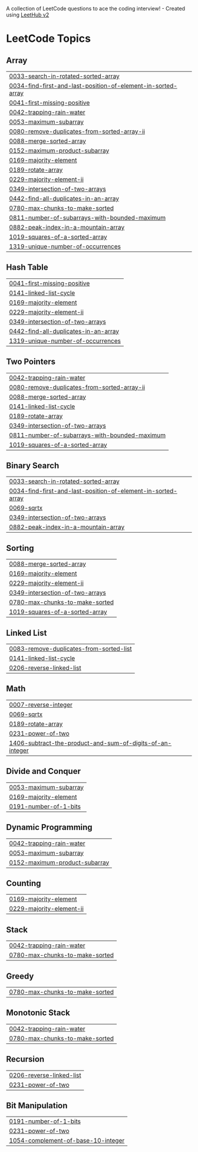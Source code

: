 A collection of LeetCode questions to ace the coding interview! - Created using [LeetHub v2](https://github.com/arunbhardwaj/LeetHub-2.0)
<!---LeetCode Topics Start-->
# LeetCode Topics
## Array
|  |
| ------- |
| [0033-search-in-rotated-sorted-array](https://github.com/arslanali19470/LeetCode_Solution/tree/master/0033-search-in-rotated-sorted-array) |
| [0034-find-first-and-last-position-of-element-in-sorted-array](https://github.com/arslanali19470/LeetCode_Solution/tree/master/0034-find-first-and-last-position-of-element-in-sorted-array) |
| [0041-first-missing-positive](https://github.com/arslanali19470/LeetCode_Solution/tree/master/0041-first-missing-positive) |
| [0042-trapping-rain-water](https://github.com/arslanali19470/LeetCode_Solution/tree/master/0042-trapping-rain-water) |
| [0053-maximum-subarray](https://github.com/arslanali19470/LeetCode_Solution/tree/master/0053-maximum-subarray) |
| [0080-remove-duplicates-from-sorted-array-ii](https://github.com/arslanali19470/LeetCode_Solution/tree/master/0080-remove-duplicates-from-sorted-array-ii) |
| [0088-merge-sorted-array](https://github.com/arslanali19470/LeetCode_Solution/tree/master/0088-merge-sorted-array) |
| [0152-maximum-product-subarray](https://github.com/arslanali19470/LeetCode_Solution/tree/master/0152-maximum-product-subarray) |
| [0169-majority-element](https://github.com/arslanali19470/LeetCode_Solution/tree/master/0169-majority-element) |
| [0189-rotate-array](https://github.com/arslanali19470/LeetCode_Solution/tree/master/0189-rotate-array) |
| [0229-majority-element-ii](https://github.com/arslanali19470/LeetCode_Solution/tree/master/0229-majority-element-ii) |
| [0349-intersection-of-two-arrays](https://github.com/arslanali19470/LeetCode_Solution/tree/master/0349-intersection-of-two-arrays) |
| [0442-find-all-duplicates-in-an-array](https://github.com/arslanali19470/LeetCode_Solution/tree/master/0442-find-all-duplicates-in-an-array) |
| [0780-max-chunks-to-make-sorted](https://github.com/arslanali19470/LeetCode_Solution/tree/master/0780-max-chunks-to-make-sorted) |
| [0811-number-of-subarrays-with-bounded-maximum](https://github.com/arslanali19470/LeetCode_Solution/tree/master/0811-number-of-subarrays-with-bounded-maximum) |
| [0882-peak-index-in-a-mountain-array](https://github.com/arslanali19470/LeetCode_Solution/tree/master/0882-peak-index-in-a-mountain-array) |
| [1019-squares-of-a-sorted-array](https://github.com/arslanali19470/LeetCode_Solution/tree/master/1019-squares-of-a-sorted-array) |
| [1319-unique-number-of-occurrences](https://github.com/arslanali19470/LeetCode_Solution/tree/master/1319-unique-number-of-occurrences) |
## Hash Table
|  |
| ------- |
| [0041-first-missing-positive](https://github.com/arslanali19470/LeetCode_Solution/tree/master/0041-first-missing-positive) |
| [0141-linked-list-cycle](https://github.com/arslanali19470/LeetCode_Solution/tree/master/0141-linked-list-cycle) |
| [0169-majority-element](https://github.com/arslanali19470/LeetCode_Solution/tree/master/0169-majority-element) |
| [0229-majority-element-ii](https://github.com/arslanali19470/LeetCode_Solution/tree/master/0229-majority-element-ii) |
| [0349-intersection-of-two-arrays](https://github.com/arslanali19470/LeetCode_Solution/tree/master/0349-intersection-of-two-arrays) |
| [0442-find-all-duplicates-in-an-array](https://github.com/arslanali19470/LeetCode_Solution/tree/master/0442-find-all-duplicates-in-an-array) |
| [1319-unique-number-of-occurrences](https://github.com/arslanali19470/LeetCode_Solution/tree/master/1319-unique-number-of-occurrences) |
## Two Pointers
|  |
| ------- |
| [0042-trapping-rain-water](https://github.com/arslanali19470/LeetCode_Solution/tree/master/0042-trapping-rain-water) |
| [0080-remove-duplicates-from-sorted-array-ii](https://github.com/arslanali19470/LeetCode_Solution/tree/master/0080-remove-duplicates-from-sorted-array-ii) |
| [0088-merge-sorted-array](https://github.com/arslanali19470/LeetCode_Solution/tree/master/0088-merge-sorted-array) |
| [0141-linked-list-cycle](https://github.com/arslanali19470/LeetCode_Solution/tree/master/0141-linked-list-cycle) |
| [0189-rotate-array](https://github.com/arslanali19470/LeetCode_Solution/tree/master/0189-rotate-array) |
| [0349-intersection-of-two-arrays](https://github.com/arslanali19470/LeetCode_Solution/tree/master/0349-intersection-of-two-arrays) |
| [0811-number-of-subarrays-with-bounded-maximum](https://github.com/arslanali19470/LeetCode_Solution/tree/master/0811-number-of-subarrays-with-bounded-maximum) |
| [1019-squares-of-a-sorted-array](https://github.com/arslanali19470/LeetCode_Solution/tree/master/1019-squares-of-a-sorted-array) |
## Binary Search
|  |
| ------- |
| [0033-search-in-rotated-sorted-array](https://github.com/arslanali19470/LeetCode_Solution/tree/master/0033-search-in-rotated-sorted-array) |
| [0034-find-first-and-last-position-of-element-in-sorted-array](https://github.com/arslanali19470/LeetCode_Solution/tree/master/0034-find-first-and-last-position-of-element-in-sorted-array) |
| [0069-sqrtx](https://github.com/arslanali19470/LeetCode_Solution/tree/master/0069-sqrtx) |
| [0349-intersection-of-two-arrays](https://github.com/arslanali19470/LeetCode_Solution/tree/master/0349-intersection-of-two-arrays) |
| [0882-peak-index-in-a-mountain-array](https://github.com/arslanali19470/LeetCode_Solution/tree/master/0882-peak-index-in-a-mountain-array) |
## Sorting
|  |
| ------- |
| [0088-merge-sorted-array](https://github.com/arslanali19470/LeetCode_Solution/tree/master/0088-merge-sorted-array) |
| [0169-majority-element](https://github.com/arslanali19470/LeetCode_Solution/tree/master/0169-majority-element) |
| [0229-majority-element-ii](https://github.com/arslanali19470/LeetCode_Solution/tree/master/0229-majority-element-ii) |
| [0349-intersection-of-two-arrays](https://github.com/arslanali19470/LeetCode_Solution/tree/master/0349-intersection-of-two-arrays) |
| [0780-max-chunks-to-make-sorted](https://github.com/arslanali19470/LeetCode_Solution/tree/master/0780-max-chunks-to-make-sorted) |
| [1019-squares-of-a-sorted-array](https://github.com/arslanali19470/LeetCode_Solution/tree/master/1019-squares-of-a-sorted-array) |
## Linked List
|  |
| ------- |
| [0083-remove-duplicates-from-sorted-list](https://github.com/arslanali19470/LeetCode_Solution/tree/master/0083-remove-duplicates-from-sorted-list) |
| [0141-linked-list-cycle](https://github.com/arslanali19470/LeetCode_Solution/tree/master/0141-linked-list-cycle) |
| [0206-reverse-linked-list](https://github.com/arslanali19470/LeetCode_Solution/tree/master/0206-reverse-linked-list) |
## Math
|  |
| ------- |
| [0007-reverse-integer](https://github.com/arslanali19470/LeetCode_Solution/tree/master/0007-reverse-integer) |
| [0069-sqrtx](https://github.com/arslanali19470/LeetCode_Solution/tree/master/0069-sqrtx) |
| [0189-rotate-array](https://github.com/arslanali19470/LeetCode_Solution/tree/master/0189-rotate-array) |
| [0231-power-of-two](https://github.com/arslanali19470/LeetCode_Solution/tree/master/0231-power-of-two) |
| [1406-subtract-the-product-and-sum-of-digits-of-an-integer](https://github.com/arslanali19470/LeetCode_Solution/tree/master/1406-subtract-the-product-and-sum-of-digits-of-an-integer) |
## Divide and Conquer
|  |
| ------- |
| [0053-maximum-subarray](https://github.com/arslanali19470/LeetCode_Solution/tree/master/0053-maximum-subarray) |
| [0169-majority-element](https://github.com/arslanali19470/LeetCode_Solution/tree/master/0169-majority-element) |
| [0191-number-of-1-bits](https://github.com/arslanali19470/LeetCode_Solution/tree/master/0191-number-of-1-bits) |
## Dynamic Programming
|  |
| ------- |
| [0042-trapping-rain-water](https://github.com/arslanali19470/LeetCode_Solution/tree/master/0042-trapping-rain-water) |
| [0053-maximum-subarray](https://github.com/arslanali19470/LeetCode_Solution/tree/master/0053-maximum-subarray) |
| [0152-maximum-product-subarray](https://github.com/arslanali19470/LeetCode_Solution/tree/master/0152-maximum-product-subarray) |
## Counting
|  |
| ------- |
| [0169-majority-element](https://github.com/arslanali19470/LeetCode_Solution/tree/master/0169-majority-element) |
| [0229-majority-element-ii](https://github.com/arslanali19470/LeetCode_Solution/tree/master/0229-majority-element-ii) |
## Stack
|  |
| ------- |
| [0042-trapping-rain-water](https://github.com/arslanali19470/LeetCode_Solution/tree/master/0042-trapping-rain-water) |
| [0780-max-chunks-to-make-sorted](https://github.com/arslanali19470/LeetCode_Solution/tree/master/0780-max-chunks-to-make-sorted) |
## Greedy
|  |
| ------- |
| [0780-max-chunks-to-make-sorted](https://github.com/arslanali19470/LeetCode_Solution/tree/master/0780-max-chunks-to-make-sorted) |
## Monotonic Stack
|  |
| ------- |
| [0042-trapping-rain-water](https://github.com/arslanali19470/LeetCode_Solution/tree/master/0042-trapping-rain-water) |
| [0780-max-chunks-to-make-sorted](https://github.com/arslanali19470/LeetCode_Solution/tree/master/0780-max-chunks-to-make-sorted) |
## Recursion
|  |
| ------- |
| [0206-reverse-linked-list](https://github.com/arslanali19470/LeetCode_Solution/tree/master/0206-reverse-linked-list) |
| [0231-power-of-two](https://github.com/arslanali19470/LeetCode_Solution/tree/master/0231-power-of-two) |
## Bit Manipulation
|  |
| ------- |
| [0191-number-of-1-bits](https://github.com/arslanali19470/LeetCode_Solution/tree/master/0191-number-of-1-bits) |
| [0231-power-of-two](https://github.com/arslanali19470/LeetCode_Solution/tree/master/0231-power-of-two) |
| [1054-complement-of-base-10-integer](https://github.com/arslanali19470/LeetCode_Solution/tree/master/1054-complement-of-base-10-integer) |
<!---LeetCode Topics End-->